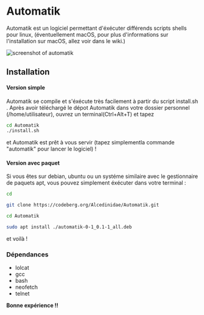 # Automatik

Automatik est un logiciel permettant d'éxécuter différends scripts shells pour linux, (éventuellement macOS, pour plus d'informations sur l'installation sur macOS, allez voir dans le wiki.)

<img class="img1" src="https://codeberg.org/Alcedinidae/Automatik/raw/commit/981b6cef787492b2dd6877d08ca28a30539c498e/screenshots/mainwindow-resized.png" alt="screenshot of automatik">

## Installation 

#### Version simple

Automatik se compile et s'éxécute très facilement à partir du script install.sh .
Après avoir téléchargé le dépot Automatik dans votre dossier personnel (/home/utilisateur), ouvrez un terminal(Ctrl+Alt+T) et tapez
```bash
cd Automatik
./install.sh
```
et Automatik est prêt à vous servir (tapez simplementla commande "automatik" pour lancer le logiciel) !

#### Version avec paquet
Si vous êtes sur debian, ubuntu ou un systéme similaire avec le gestionnaire de paquets apt, vous pouvez simplement éxécuter dans votre terminal :
```bash
cd 

git clone https://codeberg.org/Alcedinidae/Automatik.git

cd Automatik

sudo apt install ./automatik-0-1_0.1-1_all.deb 
```
et voilà !


### Dépendances 

* lolcat
* gcc
* bash
* neofetch
* telnet


**Bonne expérience !!**




